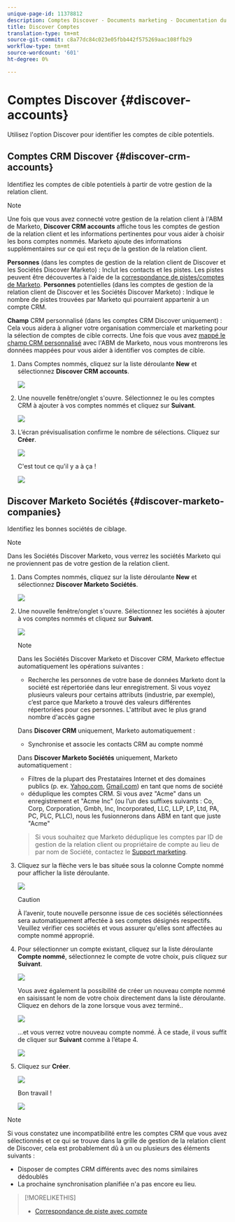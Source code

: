 ```yaml
---
unique-page-id: 11378812
description: Comptes Discover - Documents marketing - Documentation du produit
title: Discover Comptes
translation-type: tm+mt
source-git-commit: c8a77dc84c023e05fbb442f575269aac108ffb29
workflow-type: tm+mt
source-wordcount: '601'
ht-degree: 0%

---
```



# Comptes Discover {#discover-accounts}

Utilisez l&#39;option Discover pour identifier les comptes de cible potentiels.

## Comptes CRM Discover {#discover-crm-accounts}

Identifiez les comptes de cible potentiels à partir de votre gestion de la relation client.

>[!NOTE]
>
>Une fois que vous avez connecté votre gestion de la relation client à l&#39;ABM de Marketo, **Discover CRM accounts** affiche tous les comptes de gestion de la relation client et les informations pertinentes pour vous aider à choisir les bons comptes nommés. Marketo ajoute des informations supplémentaires sur ce qui est reçu de la gestion de la relation client.

**Personnes**  (dans les comptes de gestion de la relation client de Discover et les Sociétés Discover Marketo) : Inclut les contacts et les pistes. Les pistes peuvent être découvertes à l&#39;aide de la [correspondance de pistes/comptes de Marketo](http://docs.marketo.com/display/DOCS/Lead+to+Account+Matching). **Personnes**  potentielles (dans les comptes de gestion de la relation client de Discover et les Sociétés Discover Marketo) : Indique le nombre de pistes trouvées par Marketo qui pourraient appartenir à un compte CRM.

**Champ**  CRM personnalisé (dans les comptes CRM Discover uniquement) : Cela vous aidera à aligner votre organisation commerciale et marketing pour la sélection de comptes de cible corrects. Une fois que vous avez [mappé le champ CRM personnalisé](http://docs.marketo.com/x/1wnG) avec l&#39;ABM de Marketo, nous vous montrerons les données mappées pour vous aider à identifier vos comptes de cible.

1. Dans Comptes nommés, cliquez sur la liste déroulante **New** et sélectionnez **Discover CRM accounts**.

   ![](assets/disc-crm-one.png)

1. Une nouvelle fenêtre/onglet s&#39;ouvre. Sélectionnez le ou les comptes CRM à ajouter à vos comptes nommés et cliquez sur **Suivant**.

   ![](assets/disc-crm-two.png)

1. L’écran prévisualisation confirme le nombre de sélections. Cliquez sur **Créer**.

   ![](assets/disc-three.png)

   C&#39;est tout ce qu&#39;il y a à ça !

   ![](assets/disc-four.png)

## Discover Marketo Sociétés {#discover-marketo-companies}

Identifiez les bonnes sociétés de ciblage.

>[!NOTE]
>
>Dans les Sociétés Discover Marketo, vous verrez les sociétés Marketo qui ne proviennent pas de votre gestion de la relation client.

1. Dans Comptes nommés, cliquez sur la liste déroulante **New** et sélectionnez **Discover Marketo Sociétés**.

   ![](assets/one-1.png)

1. Une nouvelle fenêtre/onglet s&#39;ouvre. Sélectionnez les sociétés à ajouter à vos comptes nommés et cliquez sur **Suivant**.

   ![](assets/disc-comp-two.png)

   >[!NOTE]
   >
   >Dans les Sociétés Discover Marketo et Discover CRM, Marketo effectue automatiquement les opérations suivantes :
   >
   > * Recherche les personnes de votre base de données Marketo dont la société est répertoriée dans leur enregistrement. Si vous voyez plusieurs valeurs pour certains attributs (industrie, par exemple), c’est parce que Marketo a trouvé des valeurs différentes répertoriées pour ces personnes. L&#39;attribut avec le plus grand nombre d&#39;accès gagne
   >
   >Dans **Discover CRM** uniquement, Marketo automatiquement :
   >
   > * Synchronise et associe les contacts CRM au compte nommé
   >
   >Dans **Discover Marketo Sociétés** uniquement, Marketo automatiquement :
   >
   > * Filtres de la plupart des Prestataires Internet et des domaines publics (p. ex. [Yahoo.com](https://yahoo.com), [Gmail.com](https://gmail.com)) en tant que noms de société
      >
      > 
   * déduplique les comptes CRM. Si vous avez &quot;Acme&quot; dans un enregistrement et &quot;Acme Inc&quot; (ou l’un des suffixes suivants : Co, Corp, Corporation, Gmbh, Inc, Incorporated, LLC, LLP, LP, Ltd, PA, PC, PLC, PLLC), nous les fusionnerons dans ABM en tant que juste &quot;Acme&quot;
   >
   >Si vous souhaitez que Marketo déduplique les comptes par ID de gestion de la relation client ou propriétaire de compte au lieu de par nom de Société, contactez le [Support marketing](https://nation.marketo.com/t5/Support/ct-p/Support).

1. Cliquez sur la flèche vers le bas située sous la colonne Compte nommé pour afficher la liste déroulante.

   ![](assets/disc-comp-three.png)

   >[!CAUTION]
   >
   >À l’avenir, toute nouvelle personne issue de ces sociétés sélectionnées sera automatiquement affectée à ses comptes désignés respectifs. Veuillez vérifier ces sociétés et vous assurer qu&#39;elles sont affectées au compte nommé approprié.

1. Pour sélectionner un compte existant, cliquez sur la liste déroulante **Compte nommé**, sélectionnez le compte de votre choix, puis cliquez sur **Suivant**.

   ![](assets/disc-comp-four.png)

   Vous avez également la possibilité de créer un nouveau compte nommé en saisissant le nom de votre choix directement dans la liste déroulante. Cliquez en dehors de la zone lorsque vous avez terminé..

   ![](assets/disc-comp-five.png)

   ...et vous verrez votre nouveau compte nommé. À ce stade, il vous suffit de cliquer sur **Suivant** comme à l’étape 4.

   ![](assets/disc-comp-six.png)

1. Cliquez sur **Créer**.

   ![](assets/disc-comp-seven.png)

   Bon travail !

   ![](assets/disc-co-six.png)

>[!NOTE]
>
>Si vous constatez une incompatibilité entre les comptes CRM que vous avez sélectionnés et ce qui se trouve dans la grille de gestion de la relation client de Discover, cela est probablement dû à un ou plusieurs des éléments suivants :
>
>* Disposer de comptes CRM différents avec des noms similaires dédoublés
>* La prochaine synchronisation planifiée n&#39;a pas encore eu lieu.


>[!MORELIKETHIS]
>
>* [Correspondance de piste avec compte](/help/marketo/product-docs/account-based-marketing/target/named-accounts/lead-to-account-matching.md)

